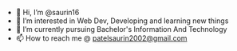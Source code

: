 - 👋 Hi, I’m @saurin16
- 👀 I’m interested in Web Dev, Developing and learning new things
- 🌱 I’m currently pursuing Bachelor's Information And Technology 
- 📫 How to reach me @ patelsaurin2002@gmail.com

<!---
saurin16/saurin16 is a ✨ special ✨ repository because its `README.md` (this file) appears on your GitHub profile.
You can click the Preview link to take a look at your changes.
--->
